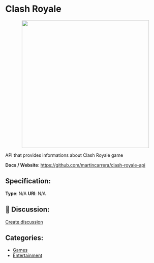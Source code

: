 # Clash Royale
<p align="center">
    <img width="400" src="https://raw.githubusercontent.com/apis-list/apis-list/main/apis/clash-royale/logo_256x256.png" />
</p>

API that provides informations about Clash Royale game

**Docs / Website**: https://github.com/martincarrera/clash-royale-api

## Specification:
**Type**:  N/A 
**URI**:  N/A 

## 💬 Discussion:
[Create discussion](https://github.com/apis-list/apis-list/discussions/new)

## Categories:
- [Games](https://github.com/apis-list/apis-list#games)
- [Entertainment](https://github.com/apis-list/apis-list#entertainment)



